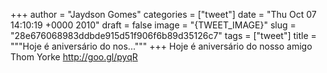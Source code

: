 
+++
author = "Jaydson Gomes"
categories = ["tweet"]
date = "Thu Oct 07 14:10:19 +0000 2010"
draft = false
image = "{TWEET_IMAGE}"
slug = "28e676068983ddbde915d51f906f6b89d35126c7"
tags = ["tweet"]
title = """Hoje é aniversário do nos..."""
+++
Hoje é aniversário do nosso amigo Thom Yorke http://goo.gl/pyqR
